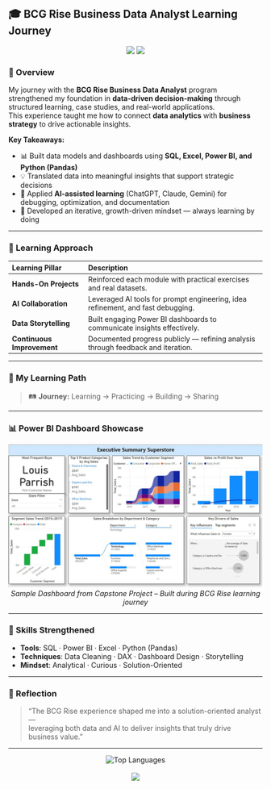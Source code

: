 ## 🎓 BCG Rise Business Data Analyst Learning Journey

<p align="center">
  <img src="https://img.shields.io/badge/Program-BCG%20RISE%20Business%20Data%20Analyst-blue?style=for-the-badge&logo=google-analytics&logoColor=white" />
  <img src="https://img.shields.io/badge/Focus-Data%20Analytics%20%7C%20Visualization%20%7C%20Storytelling-brightgreen?style=for-the-badge" />
</p>

### 🌱 Overview
My journey with the **BCG Rise Business Data Analyst** program strengthened my foundation in **data-driven decision-making** through structured learning, case studies, and real-world applications.  
This experience taught me how to connect **data analytics** with **business strategy** to drive actionable insights.

**Key Takeaways:**
- 📊 Built data models and dashboards using **SQL, Excel, Power BI, and Python (Pandas)**
- 💡 Translated data into meaningful insights that support strategic decisions
- 🤖 Applied **AI-assisted learning** (ChatGPT, Claude, Gemini) for debugging, optimization, and documentation
- 🧠 Developed an iterative, growth-driven mindset — always learning by doing

---

### 🧩 Learning Approach

| Learning Pillar | Description |
| :--- | :--- |
| **Hands-On Projects** | Reinforced each module with practical exercises and real datasets. |
| **AI Collaboration** | Leveraged AI tools for prompt engineering, idea refinement, and fast debugging. |
| **Data Storytelling** | Built engaging Power BI dashboards to communicate insights effectively. |
| **Continuous Improvement** | Documented progress publicly — refining analysis through feedback and iteration. |

---

### 🧭 My Learning Path

<!-- <p align="center">
  <img src="https://raw.githubusercontent.com/seongfatt/seongfatt/main/assets/learning-path.png" alt="Learning Path Timeline" width="700"/>
</p> -->

> 🛤️ **Journey:** Learning → Practicing → Building → Sharing

---

### 📊 Power BI Dashboard Showcase

<p align="center">
  <img src="https://github.com/seongfatt/Business-Data-Analyst/blob/main/IU%203.3.7%20PowerBI%20Technical%20Test%20Prep/Dashboard.jpg" alt="Power BI Dashboard Preview" width="800"/>
  <br>
  <em>Sample Dashboard from Capstone Project – Built during BCG Rise learning journey</em>
</p>

---

### 🚀 Skills Strengthened
- **Tools**: SQL · Power BI · Excel · Python (Pandas)
- **Techniques**: Data Cleaning · DAX · Dashboard Design · Storytelling
- **Mindset**: Analytical · Curious · Solution-Oriented

---

### 💬 Reflection
> “The BCG Rise experience shaped me into a solution-oriented analyst —  
> leveraging both data and AI to deliver insights that truly drive business value.”

---

<p align="center">
  <img src="https://github-readme-stats.vercel.app/api/top-langs/?username=seongfatt&layout=compact&theme=radical&hide_border=true" alt="Top Languages"/>
  <br><br>
  <img src="https://img.shields.io/badge/Learning%20in%20Public-Keep%20Building%20Keep%20Sharing-orange?style=for-the-badge" />
</p>
